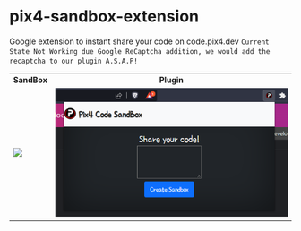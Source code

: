 # pix4-sandbox-extension
Google extension to instant share your code on code.pix4.dev
``Current State Not Working due Google ReCaptcha addition, we would add the recaptcha to our plugin A.S.A.P!``
<table>
  <tr>
    <th>SandBox</th>
     <th>Plugin</th>
  </tr>
  <tr>
    <td>
      <img src="https://images-ext-1.discordapp.net/external/dNN6sXqEQUKz3hW_fdgI9du5MYc4YdnHJDLSDY_35VA/https/code.pix4.dev/img/example.png?width=1298&height=676">
    </td>
    <td>
      <img src="https://raw.githubusercontent.com/Z3NTL3/pix4-sandbox-extension/main/img/extension.png">
      </td>
  </tr>

 
</table>
